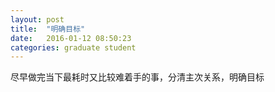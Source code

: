 ```yaml
---
layout: post
title:  "明确目标"
date:   2016-01-12 08:50:23
categories: graduate student
---
```


尽早做完当下最耗时又比较难着手的事，分清主次关系，明确目标
